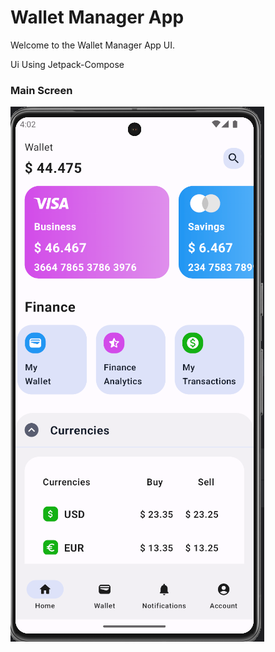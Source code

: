 # Wallet Manager App

Welcome to the Wallet Manager App UI.

Ui Using Jetpack-Compose

### Main Screen

![Main Screen](https://github.com/kishore-bot/UiChallenge1/blob/main/Image/wallet-manager.png?raw=true)
